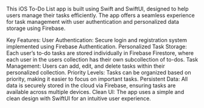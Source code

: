 This iOS To-Do List app is built using Swift and SwiftUI, designed to help users manage their tasks efficiently. The app offers a seamless experience for task management with user authentication and personalized data storage using Firebase.

Key Features:
User Authentication: Secure login and registration system implemented using Firebase Authentication.
Personalized Task Storage: Each user’s to-do tasks are stored individually in Firebase Firestore, where each user in the users collection has their own subcollection of to-dos.
Task Management: Users can add, edit, and delete tasks within their personalized collection.
Priority Levels: Tasks can be organized based on priority, making it easier to focus on important tasks.
Persistent Data: All data is securely stored in the cloud via Firebase, ensuring tasks are available across multiple devices.
Clean UI: The app uses a simple and clean design with SwiftUI for an intuitive user experience.
